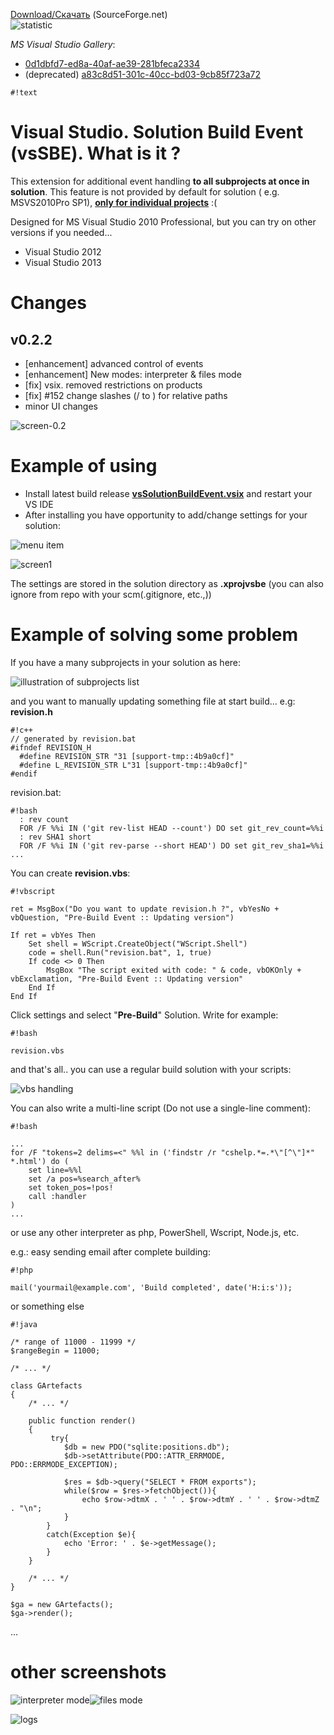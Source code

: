 [Download/Скачать](https://sourceforge.net/projects/vssbe/files/latest/download) (SourceForge.net)                    
![statistic](http://vssbe.sourceforge.net/stat/)

*MS Visual Studio Gallery*:

* [0d1dbfd7-ed8a-40af-ae39-281bfeca2334](http://visualstudiogallery.msdn.microsoft.com/0d1dbfd7-ed8a-40af-ae39-281bfeca2334/)
* (deprecated) [a83c8d51-301c-40cc-bd03-9cb85f723a72](http://visualstudiogallery.msdn.microsoft.com/a83c8d51-301c-40cc-bd03-9cb85f723a72)

```
#!text
```

# Visual Studio. Solution Build Event (vsSBE). What is it ?

This extension for additional event handling **to all subprojects at once in solution**. This feature is not provided by default for solution  ( e.g. MSVS2010Pro SP1), **[only for individual projects](https://bitbucket.org/3F/vssolutionbuildevent/downloads/standard_build_events.png)** :(

Designed for MS Visual Studio 2010 Professional, but you can try on other versions if you needed...

* Visual Studio 2012
* Visual Studio 2013

# Changes 

## v0.2.2 

* [enhancement] advanced control of events 
* [enhancement] New modes: interpreter & files mode
* [fix] vsix. removed restrictions on products
* [fix] #152 change slashes (/ to \) for relative paths
* minor UI changes
 
![screen-0.2](https://bitbucket.org/3F/vssolutionbuildevent/downloads/screen1_v0.2.2.png)


# Example of using

* Install latest build release **[vsSolutionBuildEvent.vsix](https://sourceforge.net/projects/vssbe/files/latest/download)** and restart your VS IDE
* After installing you have opportunity to add/change settings for your solution:

![menu item](https://bitbucket.org/3F/vssolutionbuildevent/downloads/screen_menu_item.png)

![screen1](https://bitbucket.org/3F/vssolutionbuildevent/downloads/screen1.png)

The settings are stored in the solution directory as **.xprojvsbe** (you can also ignore from repo with your scm(.gitignore, etc.,))

# Example of solving some problem
If you have a many subprojects in your solution as here:

![illustration of subprojects list](https://bitbucket.org/3F/vssolutionbuildevent/downloads/screen_projects_list.png)

and you want to manually updating something file at start build... e.g: **revision.h**

```
#!c++
// generated by revision.bat 
#ifndef REVISION_H
  #define REVISION_STR "31 [support-tmp::4b9a0cf]"
  #define L_REVISION_STR L"31 [support-tmp::4b9a0cf]"
#endif 
```

revision.bat:

```
#!bash
  : rev count
  FOR /F %%i IN ('git rev-list HEAD --count') DO set git_rev_count=%%i
  : rev SHA1 short
  FOR /F %%i IN ('git rev-parse --short HEAD') DO set git_rev_sha1=%%i
...
```

You can create **revision.vbs**:

```
#!vbscript

ret = MsgBox("Do you want to update revision.h ?", vbYesNo + vbQuestion, "Pre-Build Event :: Updating version")

If ret = vbYes Then
    Set shell = WScript.CreateObject("WScript.Shell")
    code = shell.Run("revision.bat", 1, true)
    If code <> 0 Then
        MsgBox "The script exited with code: " & code, vbOKOnly + vbExclamation, "Pre-Build Event :: Updating version"
    End If
End If
```

Click settings and select "**Pre-Build**" Solution. Write for example:

```
#!bash

revision.vbs
```

and that's all.. you can use a regular build solution with your scripts:

![vbs handling](https://bitbucket.org/3F/vssolutionbuildevent/downloads/screen_projects_vbs.png)

You can also write a multi-line script (Do not use a single-line comment):

```
#!bash

... 
for /F "tokens=2 delims=<" %%l in ('findstr /r "cshelp.*=.*\"[^\"]*" *.html') do ( 
    set line=%%l 
    set /a pos=%search_after% 
    set token_pos=!pos! 
    call :handler 
) 
...
```

or use any other interpreter as php, PowerShell, Wscript, Node.js, etc.

e.g.: easy sending email after complete building:

```
#!php

mail('yourmail@example.com', 'Build completed', date('H:i:s'));
```
or something else


```
#!java

/* range of 11000 - 11999 */ 
$rangeBegin = 11000; 
 
/* ... */ 
 
class GArtefacts 
{ 
    /* ... */ 
     
    public function render() 
    { 
         try{ 
            $db = new PDO("sqlite:positions.db"); 
            $db->setAttribute(PDO::ATTR_ERRMODE, PDO::ERRMODE_EXCEPTION); 
 
            $res = $db->query("SELECT * FROM exports"); 
            while($row = $res->fetchObject()){ 
                echo $row->dtmX . ' ' . $row->dtmY . ' ' . $row->dtmZ . "\n"; 
            } 
        } 
        catch(Exception $e){ 
            echo 'Error: ' . $e->getMessage(); 
        } 
    } 
     
    /* ... */ 
} 
 
$ga = new GArtefacts(); 
$ga->render();
```
 ...

# other screenshots

![interpreter mode](https://bitbucket.org/3F/vssolutionbuildevent/downloads/0.2.2_screen1.png)![files mode](https://bitbucket.org/3F/vssolutionbuildevent/downloads/0.2.2_screen2.png)

![logs](https://bitbucket.org/3F/vssolutionbuildevent/downloads/0.2.2_screen3.png)